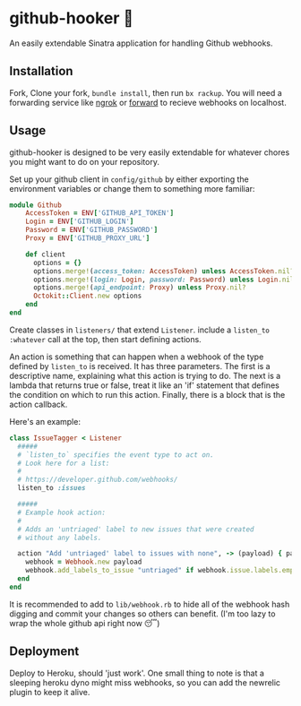 github-hooker :nail_care:
=============

An easily extendable Sinatra application for handling Github webhooks.

Installation
-----

Fork, Clone your fork, `bundle install`, then run `bx rackup`. You will need a forwarding service like [ngrok](https://ngrok.com/) or [forward](https://forwardhq.com/) to recieve webhooks on localhost.

Usage
----

github-hooker is designed to be very easily extendable for whatever chores you might want to do on your repository.

Set up your github client in `config/github` by either exporting the environment variables or change them to something more familiar:

```Ruby
module Github
    AccessToken = ENV['GITHUB_API_TOKEN']
    Login = ENV['GITHUB_LOGIN']
    Password = ENV['GITHUB_PASSWORD']
    Proxy = ENV['GITHUB_PROXY_URL']

    def client
      options = {}
      options.merge!(access_token: AccessToken) unless AccessToken.nil?
      options.merge!(login: Login, password: Password) unless Login.nil? or Password.nil?
      options.merge!(api_endpoint: Proxy) unless Proxy.nil?
      Octokit::Client.new options
    end
end
```

Create classes in `listeners/` that extend `Listener`. include a `listen_to :whatever` call at the top, then start defining actions.

An action is something that can happen when a webhook of the type defined by `listen_to` is received. It has three parameters. The first is a descriptive name, explaining what this action is trying to do. The next is a lambda that returns true or false, treat it like an 'if' statement that defines the condition on which to run this action. Finally, there is a block that is the action callback. 

Here's an example:

```Ruby
class IssueTagger < Listener
  #####
  # `listen_to` specifies the event type to act on.
  # Look here for a list:
  #
  # https://developer.github.com/webhooks/
  listen_to :issues

  #####
  # Example hook action:
  #
  # Adds an 'untriaged' label to new issues that were created
  # without any labels.

  action "Add 'untriaged' label to issues with none", -> (payload) { payload["action"] == "opened" } do |payload|
    webhook = Webhook.new payload
    webhook.add_labels_to_issue "untriaged" if webhook.issue.labels.empty?
  end
end
```

It is recommended to add to `lib/webhook.rb` to hide all of the webhook hash digging and commit your changes so others can benefit. (I'm too lazy to wrap the whole github api right now :sleeping:)

Deployment
-----

Deploy to Heroku, should 'just work'.
One small thing to note is that a sleeping heroku dyno might miss webhooks, so you can add the newrelic plugin to keep it alive.



